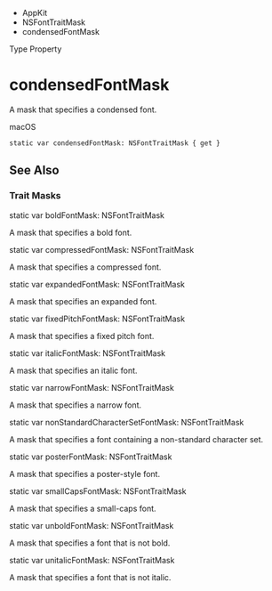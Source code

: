 

- AppKit
- NSFontTraitMask
-  condensedFontMask 

Type Property

# condensedFontMask

A mask that specifies a condensed font.

macOS

``` source
static var condensedFontMask: NSFontTraitMask { get }
```

## See Also

### Trait Masks

static var boldFontMask: NSFontTraitMask

A mask that specifies a bold font.

static var compressedFontMask: NSFontTraitMask

A mask that specifies a compressed font.

static var expandedFontMask: NSFontTraitMask

A mask that specifies an expanded font.

static var fixedPitchFontMask: NSFontTraitMask

A mask that specifies a fixed pitch font.

static var italicFontMask: NSFontTraitMask

A mask that specifies an italic font.

static var narrowFontMask: NSFontTraitMask

A mask that specifies a narrow font.

static var nonStandardCharacterSetFontMask: NSFontTraitMask

A mask that specifies a font containing a non-standard character set.

static var posterFontMask: NSFontTraitMask

A mask that specifies a poster-style font.

static var smallCapsFontMask: NSFontTraitMask

A mask that specifies a small-caps font.

static var unboldFontMask: NSFontTraitMask

A mask that specifies a font that is not bold.

static var unitalicFontMask: NSFontTraitMask

A mask that specifies a font that is not italic.

